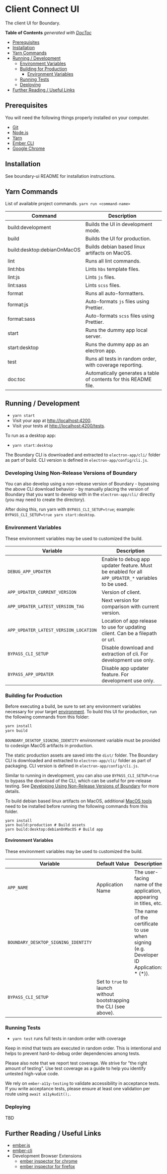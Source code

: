 # Client Connect UI

The client UI for Boundary.

<!-- START doctoc generated TOC please keep comment here to allow auto update -->
<!-- DON'T EDIT THIS SECTION, INSTEAD RE-RUN doctoc TO UPDATE -->
**Table of Contents**  *generated with [DocToc](https://github.com/thlorenz/doctoc)*

- [Prerequisites](#prerequisites)
- [Installation](#installation)
- [Yarn Commands](#yarn-commands)
- [Running / Development](#running--development)
    - [Environment Variables](#environment-variables)
  - [Building for Production](#building-for-production)
    - [Environment Variables](#environment-variables-1)
  - [Running Tests](#running-tests)
  - [Deploying](#deploying)
- [Further Reading / Useful Links](#further-reading--useful-links)

<!-- END doctoc generated TOC please keep comment here to allow auto update -->

## Prerequisites

You will need the following things properly installed on your computer.

* [Git](https://git-scm.com/)
* [Node.js](https://nodejs.org/)
* [Yarn](https://yarnpkg.com/)
* [Ember CLI](https://ember-cli.com/)
* [Google Chrome](https://google.com/chrome/)

## Installation

See boundary-ui README for installation instructions.

## Yarn Commands

List of available project commands.  `yarn run <command-name>`

| Command | Description |
| ------- | ----------- |
| build:development | Builds the UI in development mode. |
| build | Builds the UI for production. |
| build:desktop:debianOnMacOS | Builds debian based linux artifacts on MacOS. |
| lint | Runs all lint commands. |
| lint:hbs | Lints `hbs` template files. |
| lint:js | Lints `js` files. |
| lint:sass | Lints `scss` files. |
| format | Runs all auto-formatters. |
| format:js | Auto-formats `js` files using Prettier. |
| format:sass | Auto-formats `scss` files using Prettier. |
| start | Runs the dummy app local server. |
| start:desktop | Runs the dummy app as an electron app. |
| test | Runs all tests in random order, with coverage reporting. |
| doc:toc | Automatically generates a table of contents for this README file. |


## Running / Development

* `yarn start`
* Visit your app at [http://localhost:4200](http://localhost:4200).
* Visit your tests at [http://localhost:4200/tests](http://localhost:4200/tests).

To run as a desktop app:
* `yarn start:desktop`

The Boundary CLI is downloaded and extracted to `electron-app/cli/` folder as part of
build. CLI version is defined in `electron-app/config/cli.js`.

### Developing Using Non-Release Versions of Boundary

You can also develop using a non-release version of Boundary - bypassing the
above CLI download behavior - by manually placing the version of Boundary that
you want to develop with in the `electron-app/cli/` directly (you may need to
create the directory).

After doing this, run yarn with `BYPASS_CLI_SETUP=true`; example: 
`BYPASS_CLI_SETUP=true yarn start:desktop`.

### Environment Variables

These environment variables may be used to customized the build.

| Variable | Description |
| -------- | ----------- |
| `DEBUG_APP_UPDATER` | Enable to debug app updater feature. Must be enabled for all `APP_UPDATER_*` variables to be used. |
| `APP_UPDATER_CURRENT_VERSION` | Version of client. |
| `APP_UPDATER_LATEST_VERSION_TAG` | Next version for comparison with current version. |
| `APP_UPDATER_LATEST_VERSION_LOCATION` | Location of app release to use for updating client. Can be a filepath or url. |
| `BYPASS_CLI_SETUP` | Disable download and extraction of cli. For development use only. |
| `BYPASS_APP_UPDATER` | Disable app updater feature. For development use only. |

### Building for Production

Before executing a build, be sure to set any environment variables necessary
for your target [environment](#environment-variables).  To build this UI for
production, run the following commands from this folder:

```bash
yarn install
yarn build
```

`BOUNDARY_DESKTOP_SIGNING_IDENTITY` environment variable must be provided
to codesign MacOS artifacts in production.

The static production assets are saved into the `dist/` folder.
The Boundary CLI is downloaded and extracted to `electron-app/cli/` folder as part of
packaging. CLI version is defined in `electron-app/config/cli.js`.

Similar to running in development, you can also use `BYPASS_CLI_SETUP=true` to
bypass the download of the CLI, which can be useful for pre-release testing. See
[Developing Using Non-Release Versions of
Boundary](#developing-using-non-release-versions-of-boundary) for more details.

To build debian based linux artifacts on MacOS, additional [MacOS tools](https://www.electronforge.io/config/makers/deb) need to be installed before running the following commands from this folder.

```
yarn install
yarn build:production # Build assets
yarn build:desktop:debianOnMacOS # Build app
```

#### Environment Variables

These environment variables may be used to customized the build.

| Variable | Default Value | Description |
| -------- | ------------- | ----------- |
| `APP_NAME` | Application Name | The user-facing name of the application, appearing in titles, etc. |
| `BOUNDARY_DESKTOP_SIGNING_IDENTITY` | | The name of the certificate to use when signing (e.g. Developer ID Application: * (*)). |
| `BYPASS_CLI_SETUP` | Set to `true` to launch without bootstrapping the CLI (see above). |

### Running Tests

* `yarn test` runs full tests in random order with coverage

Keep in mind that tests are executed in random order.  This is intentional
and helps to prevent hard-to-debug order dependencies among tests.

Please also note that we report test coverage.  We strive for "the right amount
of testing".  Use test coverage as a guide to help you identify untested
high-value code.

We rely on `ember-a11y-testing` to validate accessibility in acceptance tests.
If you write acceptance tests, please ensure at least one validation per
route using `await a11yAudit();`.

### Deploying

TBD

## Further Reading / Useful Links

* [ember.js](https://emberjs.com/)
* [ember-cli](https://ember-cli.com/)
* Development Browser Extensions
  * [ember inspector for chrome](https://chrome.google.com/webstore/detail/ember-inspector/bmdblncegkenkacieihfhpjfppoconhi)
  * [ember inspector for firefox](https://addons.mozilla.org/en-US/firefox/addon/ember-inspector/)
